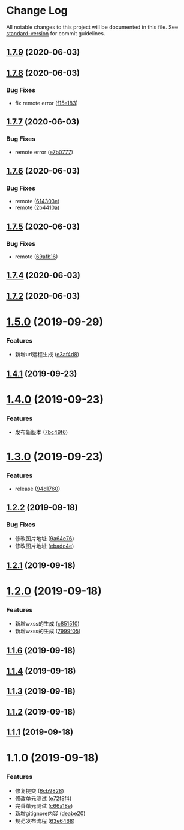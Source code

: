 # Change Log

All notable changes to this project will be documented in this file. See [standard-version](https://github.com/conventional-changelog/standard-version) for commit guidelines.

<a name="1.7.9"></a>
## [1.7.9](https://github.com/HuaRongSAO/iconfont-tools/compare/v1.7.8...v1.7.9) (2020-06-03)



<a name="1.7.8"></a>
## [1.7.8](https://github.com/HuaRongSAO/iconfont-tools/compare/v1.7.7...v1.7.8) (2020-06-03)


### Bug Fixes

* fix remote error ([f15e183](https://github.com/HuaRongSAO/iconfont-tools/commit/f15e183))



<a name="1.7.7"></a>
## [1.7.7](https://github.com/HuaRongSAO/iconfont-tools/compare/v1.7.6...v1.7.7) (2020-06-03)


### Bug Fixes

* remote error ([e7b0777](https://github.com/HuaRongSAO/iconfont-tools/commit/e7b0777))



<a name="1.7.6"></a>
## [1.7.6](https://github.com/HuaRongSAO/iconfont-tools/compare/v1.7.5...v1.7.6) (2020-06-03)


### Bug Fixes

* remote ([614303e](https://github.com/HuaRongSAO/iconfont-tools/commit/614303e))
* remote ([2b4410a](https://github.com/HuaRongSAO/iconfont-tools/commit/2b4410a))



<a name="1.7.5"></a>
## [1.7.5](https://github.com/HuaRongSAO/iconfont-tools/compare/v1.7.4...v1.7.5) (2020-06-03)


### Bug Fixes

* remote ([69afb16](https://github.com/HuaRongSAO/iconfont-tools/commit/69afb16))



<a name="1.7.4"></a>
## [1.7.4](https://github.com/HuaRongSAO/iconfont-tools/compare/v1.7.3...v1.7.4) (2020-06-03)



<a name="1.7.2"></a>
## [1.7.2](https://github.com/HuaRongSAO/iconfont-tools/compare/v1.7.1...v1.7.2) (2020-06-03)



<a name="1.5.0"></a>
# [1.5.0](https://github.com/HuaRongSAO/iconfont-tools/compare/v1.4.1...v1.5.0) (2019-09-29)


### Features

* 新增url远程生成 ([e3af4d8](https://github.com/HuaRongSAO/iconfont-tools/commit/e3af4d8))



<a name="1.4.1"></a>
## [1.4.1](https://github.com/HuaRongSAO/iconfont-tools/compare/v1.4.0...v1.4.1) (2019-09-23)



<a name="1.4.0"></a>
# [1.4.0](https://github.com/HuaRongSAO/iconfont-tools/compare/v1.3.0...v1.4.0) (2019-09-23)


### Features

* 发布新版本 ([7bc49f6](https://github.com/HuaRongSAO/iconfont-tools/commit/7bc49f6))



<a name="1.3.0"></a>
# [1.3.0](https://github.com/HuaRongSAO/iconfont-tools/compare/v1.2.2...v1.3.0) (2019-09-23)


### Features

* release ([94d1760](https://github.com/HuaRongSAO/iconfont-tools/commit/94d1760))



<a name="1.2.2"></a>
## [1.2.2](https://github.com/HuaRongSAO/iconfont-tools/compare/v1.2.1...v1.2.2) (2019-09-18)


### Bug Fixes

* 修改图片地址 ([9a64e76](https://github.com/HuaRongSAO/iconfont-tools/commit/9a64e76))
* 修改图片地址 ([ebadc4e](https://github.com/HuaRongSAO/iconfont-tools/commit/ebadc4e))



<a name="1.2.1"></a>
## [1.2.1](https://github.com/HuaRongSAO/iconfont-tools/compare/v1.2.0...v1.2.1) (2019-09-18)



<a name="1.2.0"></a>
# [1.2.0](https://github.com/HuaRongSAO/iconfont-tools/compare/v1.1.6...v1.2.0) (2019-09-18)


### Features

* 新增wxss的生成 ([c851510](https://github.com/HuaRongSAO/iconfont-tools/commit/c851510))
* 新增wxss的生成 ([7999f05](https://github.com/HuaRongSAO/iconfont-tools/commit/7999f05))



<a name="1.1.6"></a>
## [1.1.6](https://github.com/HuaRongSAO/iconfont-tools/compare/v1.1.4...v1.1.6) (2019-09-18)



<a name="1.1.4"></a>
## [1.1.4](https://github.com/HuaRongSAO/iconfont-tools/compare/v1.1.3...v1.1.4) (2019-09-18)



<a name="1.1.3"></a>
## [1.1.3](https://github.com/HuaRongSAO/iconfont-tools/compare/v1.1.2...v1.1.3) (2019-09-18)



<a name="1.1.2"></a>
## [1.1.2](https://github.com/HuaRongSAO/iconfont-tools/compare/v1.1.1...v1.1.2) (2019-09-18)



<a name="1.1.1"></a>
## [1.1.1](https://github.com/HuaRongSAO/iconfont-tools/compare/v1.1.0...v1.1.1) (2019-09-18)



<a name="1.1.0"></a>
# 1.1.0 (2019-09-18)


### Features

* 修复提交 ([6cb9828](https://github.com/HuaRongSAO/iconfont-tools/commit/6cb9828))
* 修改单元测试 ([e72f8f4](https://github.com/HuaRongSAO/iconfont-tools/commit/e72f8f4))
* 完善单元测试 ([c66a18e](https://github.com/HuaRongSAO/iconfont-tools/commit/c66a18e))
* 新增gitignore内容 ([deabe20](https://github.com/HuaRongSAO/iconfont-tools/commit/deabe20))
* 规范发布流程 ([63e6468](https://github.com/HuaRongSAO/iconfont-tools/commit/63e6468))
